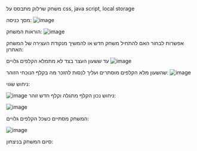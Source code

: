משחק שרלוק מתבסס על css, java script, local storage

מסך כניסה:
![image](https://github.com/elishevaStar/SherlockGame/assets/144705468/7e2667ff-9bae-46cd-ab2d-a7e400498ff0)

הוראות המשחק:
![image](https://github.com/elishevaStar/SherlockGame/assets/144705468/933dec20-00b1-40fb-afcf-f17887f7f769)

אפשרות לבחור האם להתחיל משחק חדש או להמשיך מנקודת העצירה של המשחק האחרון:

עד ששעון העצר בצד לא מתמלא הקלפים גלויים
![image](https://github.com/elishevaStar/SherlockGame/assets/144705468/e4984056-ba4e-4a3a-906c-a805a3003146)

שהשעון מלא הקלפים מוסתרים ועליך לנסות להזכר מה בקלף הנוכחי הזוהר:
![image](https://github.com/elishevaStar/SherlockGame/assets/144705468/556927d2-51d4-437c-aefe-fb4c286694d7)

ניחוש שגוי:

![image](https://github.com/elishevaStar/SherlockGame/assets/144705468/01c7c17e-54b5-46d5-bc8f-7dacce8745be)
ניחוש נכון הקלף מתגלה וקלף חדש זוהר:

![image](https://github.com/elishevaStar/SherlockGame/assets/144705468/12fb3040-c2c0-4f0a-801d-295426451646)

המשחק מסתיים כשכל הקלפים גלויים:

![image](https://github.com/elishevaStar/SherlockGame/assets/144705468/5982f149-d92e-44f2-b75d-12ebc5b58e06)

סיום המשחק בניצחון:











